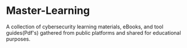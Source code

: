 # Master-Learning

A collection of cybersecurity learning materials, eBooks, and tool guides(Pdf's) gathered from public platforms and shared for educational purposes.

